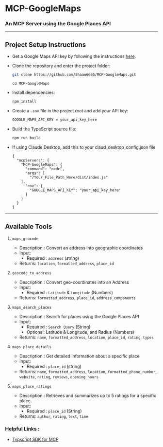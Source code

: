 # MCP-GoogleMaps
### An MCP Server using the Google Places API
----------
## Project Setup Instructions


* Get a Google Maps API key by following the instructions [here](https://developers.google.com/maps/documentation/javascript/get-api-key#create-api-keys).

* Clone the repository and enter the project folder:
   ```bash
   git clone https://github.com/Shaan6695/MCP-GoogleMaps.git
   ```
   ```
   cd MCP-GoogleMaps
   ```
* Install dependencies:
   ```bash
   npm install
   ```
* Create a `.env` file in the project root and add your API key:
   ```bash
   GOOGLE_MAPS_API_KEY = your_api_key_here  
   ```
* Build the TypeScript source file:
   ```bash
   npm run build
   ```
* If using Claude Desktop, add this to your claud_desktop_config.json file
  ```
  {
    "mcpServers": {
      "MCP-GoogleMaps": {
        "command": "node",
        "args": [
          "/Your_File_Path_Here/dist/index.js"
      ],
        "env": {
          "GOOGLE_MAPS_API_KEY": "your_api_key_here"
        }
      }
    }
  }

----------
## Available Tools

1. `maps_geocode`

   - Description : Convert an address into geographic coordinates
   - Input:
       - Required : `address` (string)
   - Returns: `location`, `formatted_address`, `place_id`
  
2. `geocode_to_address`

   - Description : Convert geo-coordinates into an Address
   - Input:
       - Required : `Latitude` & `Longitude` (Numbers)  
   - Returns: `formatted_address`, `place_id`, `address_components`
  
3. `maps_search_places`

   - Description : Search for places using the Google Places API
   - Input:
       - Required : `Search Query` (String)
       - Optional: Latitude & Longitude, and Radius (Numbers)
   - Returns: `name`, `formatted_address`, `location`, `place_id`, `rating`, `types`
  
4. `maps_place_details`

   - Description : Get detailed information about a specific place
   - Input:
       - Required : `place_id` (string)
   - Returns: `name`, `formatted_address`, `location`, `formatted_phone_number`, `website`, `rating`, `reviews`, `opening_hours`
  
5. `maps_place_ratings`

   - Description : Retrieves and summarizes up to 5 ratings for a specific place.
   - Input:
       - Required : `place_id` (String)
   - Returns: `author`, `rating`, `text`, `time`

### Helpful Links :
* [Typscript SDK for MCP](https://github.com/modelcontextprotocol/typescript-sdk)
